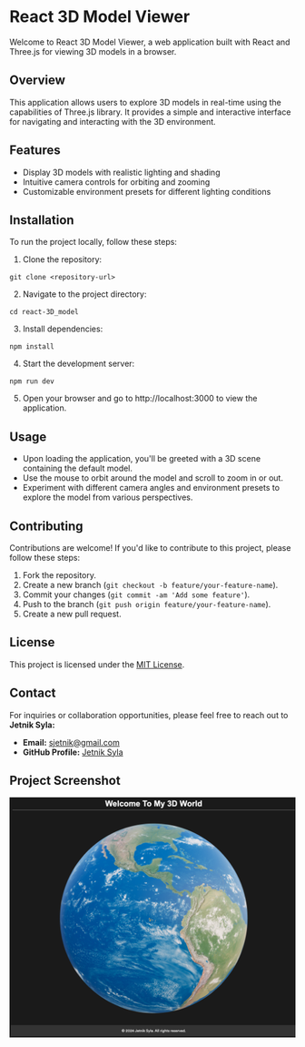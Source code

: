 # React 3D Model Viewer

Welcome to React 3D Model Viewer, a web application built with React and Three.js for viewing 3D models in a browser.

## Overview

This application allows users to explore 3D models in real-time using the capabilities of Three.js library. It provides a simple and interactive interface for navigating and interacting with the 3D environment.

## Features

- Display 3D models with realistic lighting and shading
- Intuitive camera controls for orbiting and zooming
- Customizable environment presets for different lighting conditions

## Installation

To run the project locally, follow these steps:

1. Clone the repository:

```
git clone <repository-url>
```

2. Navigate to the project directory:

```
cd react-3D_model

```

3. Install dependencies:

```
npm install
```

4. Start the development server:

```
npm run dev
```

5. Open your browser and go to http://localhost:3000 to view the application.

## Usage

- Upon loading the application, you'll be greeted with a 3D scene containing the default model.
- Use the mouse to orbit around the model and scroll to zoom in or out.
- Experiment with different camera angles and environment presets to explore the model from various perspectives.

## Contributing

Contributions are welcome! If you'd like to contribute to this project, please follow these steps:

1. Fork the repository.
2. Create a new branch (`git checkout -b feature/your-feature-name`).
3. Commit your changes (`git commit -am 'Add some feature'`).
4. Push to the branch (`git push origin feature/your-feature-name`).
5. Create a new pull request.

## License

This project is licensed under the [MIT License](LICENSE).

## Contact

For inquiries or collaboration opportunities, please feel free to reach out to **Jetnik Syla:**

- **Email:** [sjetnik@gmail.com](mailto:sjetnik@gmail.com)
- **GitHub Profile:** [Jetnik Syla](https://github.com/JetnikSyla)

## Project Screenshot

![3d_World](src/assets/3D_World.png)
